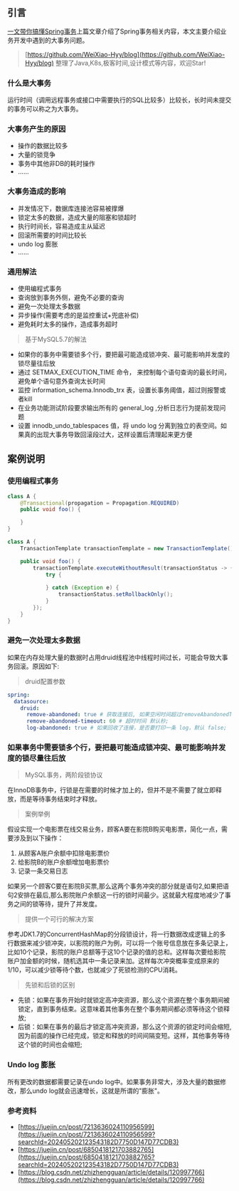 ## 引言

[一文带你搞懂Spring事务](https://juejin.cn/post/7370803622412501004)上篇文章介绍了Spring事务相关内容，本文主要介绍业务开发中遇到的大事务问题。

> [https://github.com/WeiXiao-Hyy/blog](https://github.com/WeiXiao-Hyy/blog) 整理了Java,K8s,极客时间,设计模式等内容，欢迎Star!

### 什么是大事务

运行时间（调用远程事务或接口中需要执行的SQL比较多）比较长，长时间未提交的事务可以称之为大事务。

### 大事务产生的原因

- 操作的数据比较多
- 大量的锁竞争
- 事务中其他非DB的耗时操作
- ……

### 大事务造成的影响

- 并发情况下，数据库连接池容易被撑爆
- 锁定太多的数据，造成大量的阻塞和锁超时
- 执行时间长，容易造成主从延迟
- 回滚所需要的时间比较长
- undo log 膨胀
- ……

### 通用解法

- 使用编程式事务
- 查询放到事务外侧，避免不必要的查询
- 避免一次处理太多数据
- 异步操作(需要考虑的是监控重试+兜底补偿)
- 避免耗时太多的操作，造成事务超时

> 基于MySQL5.7的解法
>

- 如果你的事务中需要锁多个行，要把最可能造成锁冲突、最可能影响并发度的锁尽量往后放
- 通过 SETMAX_EXECUTION_TIME 命令， 来控制每个语句查询的最长时间，避免单个语句意外查询太长时间
- 监控 information_schema.Innodb_trx 表，设置长事务阈值，超过则报警或者kill
- 在业务功能测试阶段要求输出所有的 general_log ,分析日志行为提前发现问题
- 设置 innodb_undo_tablespaces 值，将 undo log 分离到独立的表空间。如果真的出现大事务导致回滚段过大，这样设置后清理起来更方便

## 案例说明

### 使用编程式事务

```java
class A {
    @Transactional(propagation = Propagation.REQUIRED)
    public void foo() {

    }
}

class A {
    TransactionTemplate transactionTemplate = new TransactionTemplate();

    public void foo() {
        transactionTemplate.executeWithoutResult(transactionStatus -> {
            try {
                
            } catch (Exception e) {
                transactionStatus.setRollbackOnly();
            }
        });
    }
}
```

### 避免一次处理太多数据

如果在内存处理大量的数据时占用druid线程池中线程时间过长，可能会导致大事务回滚。原因如下:

> druid配置参数
>

```yaml
spring:
  datasource:
    druid:
      remove-abandoned: true # 获取连接后, 如果空闲时间超过removeAbandonedTimeoutMills秒后没有close, druid会默认回收;
      remove-abandoned-timeout: 60 # 超时时间 默认秒;
      log-abandoned: true # 如果回收了连接，是否要打印一条 log，默认 false;
```

### 如果事务中需要锁多个行，要把最可能造成锁冲突、最可能影响并发度的锁尽量往后放

> MySQL事务，两阶段锁协议
>

在InnoDB事务中，行锁是在需要的时候才加上的，但并不是不需要了就立即释放，而是等待事务结束时才释放。

> 案例举例
>

假设实现一个电影票在线交易业务，顾客A要在影院B购买电影票，简化一点，需要涉及到以下操作：

1. 从顾客A账户余额中扣除电影票价
2. 给影院B的账户余额增加电影票价
3. 记录一条交易日志

如果另一个顾客C要在影院B买票,那么这两个事务冲突的部分就是语句2,如果把语句2安排在最后,那么影院账户余额这一行的锁时间最少。这就最大程度地减少了事务之间的锁等待，提升了并发度。

> 提供一个可行的解决方案
>

参考JDK1.7的ConcurrentHashMap的分段锁设计，将一行数据改成逻辑上的多行数据来减少锁冲突，以影院的账户为例，可以将一个账号信息放在多条记录上，比如10个记录，影院的账户总额等于这10个记录的值的总和。这样每次要给影院账户加金额的时候，随机选其中一条记录来加。这样每次冲突概率变成原来的1/10，可以减少锁等待个数，也就减少了死锁检测的CPU消耗。

> 先锁和后锁的区别
>

- 先锁：如果在事务开始时就锁定高冲突资源，那么这个资源在整个事务期间被锁定，直到事务结束。这意味着其他事务在整个事务期间都必须等待这个锁释放;
- 后锁：如果在事务的最后才锁定高冲突资源，那么这个资源的锁定时间会缩短, 因为前面的操作已经完成，锁定和释放的时间间隔变短。这样，其他事务等待这个锁的时间也会缩短;

### Undo log 膨胀

所有更改的数据都需要记录在undo log中。如果事务非常大，涉及大量的数据修改，那么undo log就会迅速增长，这就是所谓的"膨胀"。

### 参考资料

- [https://juejin.cn/post/7213636024110956599](https://juejin.cn/post/7213636024110956599?searchId=202405202123543182D7750D147D77CDB3)
- [https://juejin.cn/post/6850418121703882765](https://juejin.cn/post/6850418121703882765?searchId=202405202123543182D7750D147D77CDB3)
- [https://blog.csdn.net/zhizhengguan/article/details/120997766](https://blog.csdn.net/zhizhengguan/article/details/120997766)
